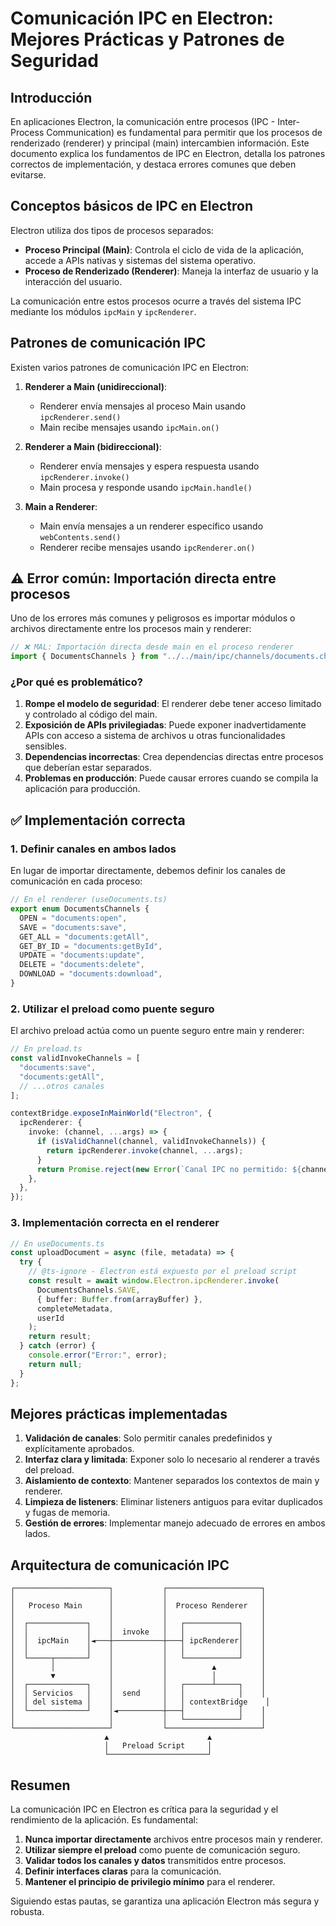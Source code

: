 # Comunicación IPC en Electron: Mejores Prácticas y Patrones de Seguridad

## Introducción

En aplicaciones Electron, la comunicación entre procesos (IPC - Inter-Process Communication) es fundamental para permitir que los procesos de renderizado (renderer) y principal (main) intercambien información. Este documento explica los fundamentos de IPC en Electron, detalla los patrones correctos de implementación, y destaca errores comunes que deben evitarse.

## Conceptos básicos de IPC en Electron

Electron utiliza dos tipos de procesos separados:

- **Proceso Principal (Main)**: Controla el ciclo de vida de la aplicación, accede a APIs nativas y sistemas del sistema operativo.
- **Proceso de Renderizado (Renderer)**: Maneja la interfaz de usuario y la interacción del usuario.

La comunicación entre estos procesos ocurre a través del sistema IPC mediante los módulos `ipcMain` y `ipcRenderer`.

## Patrones de comunicación IPC

Existen varios patrones de comunicación IPC en Electron:

1. **Renderer a Main (unidireccional)**:

   - Renderer envía mensajes al proceso Main usando `ipcRenderer.send()`
   - Main recibe mensajes usando `ipcMain.on()`

2. **Renderer a Main (bidireccional)**:

   - Renderer envía mensajes y espera respuesta usando `ipcRenderer.invoke()`
   - Main procesa y responde usando `ipcMain.handle()`

3. **Main a Renderer**:
   - Main envía mensajes a un renderer específico usando `webContents.send()`
   - Renderer recibe mensajes usando `ipcRenderer.on()`

## ⚠️ Error común: Importación directa entre procesos

Uno de los errores más comunes y peligrosos es importar módulos o archivos directamente entre los procesos main y renderer:

```typescript
// ❌ MAL: Importación directa desde main en el proceso renderer
import { DocumentsChannels } from "../../main/ipc/channels/documents.channels";
```

### ¿Por qué es problemático?

1. **Rompe el modelo de seguridad**: El renderer debe tener acceso limitado y controlado al código del main.
2. **Exposición de APIs privilegiadas**: Puede exponer inadvertidamente APIs con acceso a sistema de archivos u otras funcionalidades sensibles.
3. **Dependencias incorrectas**: Crea dependencias directas entre procesos que deberían estar separados.
4. **Problemas en producción**: Puede causar errores cuando se compila la aplicación para producción.

## ✅ Implementación correcta

### 1. Definir canales en ambos lados

En lugar de importar directamente, debemos definir los canales de comunicación en cada proceso:

```typescript
// En el renderer (useDocuments.ts)
export enum DocumentsChannels {
  OPEN = "documents:open",
  SAVE = "documents:save",
  GET_ALL = "documents:getAll",
  GET_BY_ID = "documents:getById",
  UPDATE = "documents:update",
  DELETE = "documents:delete",
  DOWNLOAD = "documents:download",
}
```

### 2. Utilizar el preload como puente seguro

El archivo preload actúa como un puente seguro entre main y renderer:

```typescript
// En preload.ts
const validInvokeChannels = [
  "documents:save",
  "documents:getAll",
  // ...otros canales
];

contextBridge.exposeInMainWorld("Electron", {
  ipcRenderer: {
    invoke: (channel, ...args) => {
      if (isValidChannel(channel, validInvokeChannels)) {
        return ipcRenderer.invoke(channel, ...args);
      }
      return Promise.reject(new Error(`Canal IPC no permitido: ${channel}`));
    },
  },
});
```

### 3. Implementación correcta en el renderer

```typescript
// En useDocuments.ts
const uploadDocument = async (file, metadata) => {
  try {
    // @ts-ignore - Electron está expuesto por el preload script
    const result = await window.Electron.ipcRenderer.invoke(
      DocumentsChannels.SAVE,
      { buffer: Buffer.from(arrayBuffer) },
      completeMetadata,
      userId
    );
    return result;
  } catch (error) {
    console.error("Error:", error);
    return null;
  }
};
```

## Mejores prácticas implementadas

1. **Validación de canales**: Solo permitir canales predefinidos y explícitamente aprobados.
2. **Interfaz clara y limitada**: Exponer solo lo necesario al renderer a través del preload.
3. **Aislamiento de contexto**: Mantener separados los contextos de main y renderer.
4. **Limpieza de listeners**: Eliminar listeners antiguos para evitar duplicados y fugas de memoria.
5. **Gestión de errores**: Implementar manejo adecuado de errores en ambos lados.

## Arquitectura de comunicación IPC

```
┌─────────────────────┐           ┌─────────────────────┐
│                     │           │                     │
│   Proceso Main      │           │  Proceso Renderer   │
│                     │           │                     │
│  ┌─────────────┐    │           │   ┌────────────┐    │
│  │             │    │  invoke   │   │            │    │
│  │  ipcMain    │◄───┼───────────┼───┤ ipcRenderer│    │
│  │             │    │           │   │            │    │
│  └─────┬───────┘    │           │   └────────────┘    │
│        │            │           │          ▲          │
│        ▼            │           │          │          │
│  ┌─────────────┐    │           │   ┌──────┴─────┐    │
│  │ Servicios   │    │  send     │   │            │    │
│  │ del sistema │    │           │   │ contextBridge    │
│  └─────────────┘    │◄──────────┼───┤            │    │
│                     │           │   └────────────┘    │
└─────────────────────┘           └─────────────────────┘
                     ▲                      ▲
                     │   Preload Script     │
                     └──────────────────────┘
```

## Resumen

La comunicación IPC en Electron es crítica para la seguridad y el rendimiento de la aplicación. Es fundamental:

1. **Nunca importar directamente** archivos entre procesos main y renderer.
2. **Utilizar siempre el preload** como puente de comunicación seguro.
3. **Validar todos los canales y datos** transmitidos entre procesos.
4. **Definir interfaces claras** para la comunicación.
5. **Mantener el principio de privilegio mínimo** para el renderer.

Siguiendo estas pautas, se garantiza una aplicación Electron más segura y robusta.
